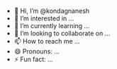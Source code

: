 - 👋 Hi, I’m @kondagnanesh
- 👀 I’m interested in ...
- 🌱 I’m currently learning ...
- 💞️ I’m looking to collaborate on ...
- 📫 How to reach me ...
- 😄 Pronouns: ...
- ⚡ Fun fact: ...

<!---
kondagnanesh/kondagnanesh is a ✨ special ✨ repository because its `README.md` (this file) appears on your GitHub profile.
You can click the Preview link to take a look at your changes.
--->
